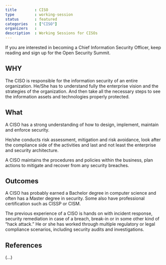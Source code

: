 ```yaml
---
title        : CISO
type         : working-session
status       : featured
categories   : ["CISO"]
organizers   : 
description  : Working Sessions for CISOs
---
```


If you are interested in becoming a Chief Information Security Officer, keep reading and sign up for the Open Security Summit. 

## WHY

The CISO is responsible for the information security of an entire organization. He/She has to understand fully the enterprise vision and the strategies of the organization. And then take all the necessary steps to see the information assets and technologies properly protected. 

## What

A CISO has a strong understanding of how to design, implement, maintain and enforce security.

He/she conducts risk assessment, mitigation and risk avoidance, look after the compliance side of the activities and last and not least the enterprise and security architecture. 

A CISO maintains the procedures and policies within the business, plan actions to mitigate and recover from any security breaches.


## Outcomes

A CISO has probably earned a Bachelor degree in computer science and often has a Master degree in security. Some also have professional certification such as CISSP or CISM. 

The previous experience of a CISO is hands on with incident response, security remediation in case of a breach, break-in or in some other kind of “hack attack.”
He or she has worked through multiple regulatory or legal compliance scenarios, including security audits and investigations. 


## References

(...)


